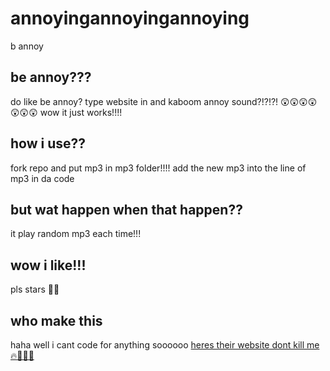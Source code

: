 # annoyingannoyingannoying
b annoy
## be annoy???
do like be annoy?
type website in and kaboom annoy sound?!?!?! 😲😲😲😲😲😲😲
wow it just works!!!!
## how i use??
fork repo and put mp3 in mp3 folder!!!!
add the new mp3 into the line of mp3 in da code
## but wat happen when that happen??
it play random mp3 each time!!!
## wow i like!!!
pls stars 🙏🙏
## who make this
haha well i cant code for anything soooooo [heres their website dont kill me 🔥🤑🤑🤑](https://chatgpt.com)

